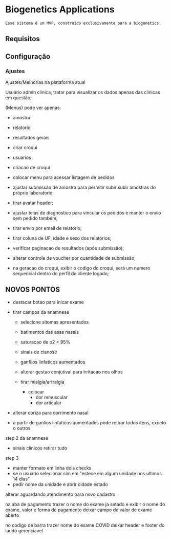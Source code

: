 # Biogenetics Applications
	Esse sistema é um MVP, construido exclusivamente para a biogenetics.

## Requisitos

## Configuração


### Ajustes

Ajustes/Melhorias na plataforma atual

Usuário admin clinica, tratar para visualizar os dados apenas das clinicas em questão;

(Menus) pode ver apenas:
   - amostra
   - relatorio
   - resultados gerais
   - criar croqui
   - usuarios
   - criacao de croqui
   - colocar menu para acessar listagem de pedidos

- ajustar submissão de amostra para permitir subir subir amostras do próprio laboratorio;
- tirar avatar header;

- ajustar telas de diagnostico para vincular os pedidos e manter o envio sem pedido também;
- tirar envio por email de relatorio;
- tirar coluna de UF, idade e sexo dos relatorios;
- verificar paginacao de resultados (após submissão);


- alterar controle de voucher por quantidade de submissão;

- na geracao do croqui, exibir o codigo do croqui, será um numero sequencial dentro do perfil do cliente logado;


## NOVOS PONTOS

- destacar botao para inicar exame

- tirar campos da anamnese
  - selecione sitomas apresentados

  - batimentos das asas nasais
  - saturacao de o2 < 95%
  - sinais de cianose
  - ganflios linfaticos aumentados
  - alterar gestao conjutival para irritacao nos olhos

  - tirar mialgia/artralgia
      - colocar
        - dor mmuscular
        - dor articular

- alterar coriza para corrimento nasal
- a partir de ganlios linfaticos aumentados pode retirar todos itens, exceto o outros

step 2 da anamnese
 - sinais clinicos retirar tudo

 step 3
 - manter formato em linha dois checks
 - se o usuario selecionar sim em "estece em algum unidade nos ultimos 14 dias"
  - pedir nome da unidade e abrir cidade estado

alterar aguardando atendimento para novo cadastro

na aba de pagamento
trazer o nome do exame ja setado
e exibir o nome do exame, valor e forma de pagamento
deixar campo de valor de exame aberto

no codigo de barra trazer nome do exame COVID
deixar header e footer do laudo gerenciavel

